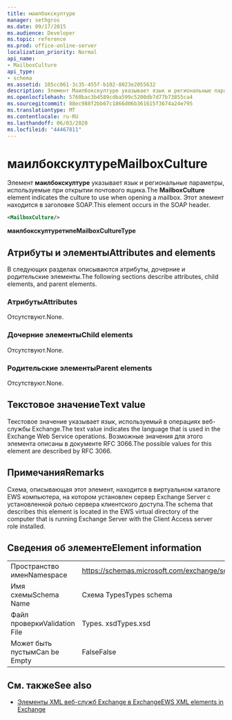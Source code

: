 ```yaml
---
title: маилбокскултуре
manager: sethgros
ms.date: 09/17/2015
ms.audience: Developer
ms.topic: reference
ms.prod: office-online-server
localization_priority: Normal
api_name:
- MailboxCulture
api_type:
- schema
ms.assetid: 105cc061-3c35-455f-b102-8023e2055632
description: Элемент Маилбокскултуре указывает язык и региональные параметры, используемые при открытии почтового ящика. Этот элемент находится в заголовке SOAP.
ms.openlocfilehash: 5760bac3b4589cdba599c5200db7d77b73855ca4
ms.sourcegitcommit: 88ec988f2bb67c1866d06b361615f3674a24e795
ms.translationtype: MT
ms.contentlocale: ru-RU
ms.lasthandoff: 06/03/2020
ms.locfileid: "44467811"
---
```

# <a name="mailboxculture"></a><span data-ttu-id="6b84a-104">маилбокскултуре</span><span class="sxs-lookup"><span data-stu-id="6b84a-104">MailboxCulture</span></span>

<span data-ttu-id="6b84a-105">Элемент **маилбокскултуре** указывает язык и региональные параметры, используемые при открытии почтового ящика.</span><span class="sxs-lookup"><span data-stu-id="6b84a-105">The **MailboxCulture** element indicates the culture to use when opening a mailbox.</span></span> <span data-ttu-id="6b84a-106">Этот элемент находится в заголовке SOAP.</span><span class="sxs-lookup"><span data-stu-id="6b84a-106">This element occurs in the SOAP header.</span></span> 
  
```xml
<MailboxCulture/>
```

<span data-ttu-id="6b84a-107">**маилбокскултуретипе**</span><span class="sxs-lookup"><span data-stu-id="6b84a-107">**MailboxCultureType**</span></span>

## <a name="attributes-and-elements"></a><span data-ttu-id="6b84a-108">Атрибуты и элементы</span><span class="sxs-lookup"><span data-stu-id="6b84a-108">Attributes and elements</span></span>

<span data-ttu-id="6b84a-109">В следующих разделах описываются атрибуты, дочерние и родительские элементы.</span><span class="sxs-lookup"><span data-stu-id="6b84a-109">The following sections describe attributes, child elements, and parent elements.</span></span>
  
### <a name="attributes"></a><span data-ttu-id="6b84a-110">Атрибуты</span><span class="sxs-lookup"><span data-stu-id="6b84a-110">Attributes</span></span>

<span data-ttu-id="6b84a-111">Отсутствуют.</span><span class="sxs-lookup"><span data-stu-id="6b84a-111">None.</span></span>
  
### <a name="child-elements"></a><span data-ttu-id="6b84a-112">Дочерние элементы</span><span class="sxs-lookup"><span data-stu-id="6b84a-112">Child elements</span></span>

<span data-ttu-id="6b84a-113">Отсутствуют.</span><span class="sxs-lookup"><span data-stu-id="6b84a-113">None.</span></span>
  
### <a name="parent-elements"></a><span data-ttu-id="6b84a-114">Родительские элементы</span><span class="sxs-lookup"><span data-stu-id="6b84a-114">Parent elements</span></span>

<span data-ttu-id="6b84a-115">Отсутствуют.</span><span class="sxs-lookup"><span data-stu-id="6b84a-115">None.</span></span>
  
## <a name="text-value"></a><span data-ttu-id="6b84a-116">Текстовое значение</span><span class="sxs-lookup"><span data-stu-id="6b84a-116">Text value</span></span>

<span data-ttu-id="6b84a-117">Текстовое значение указывает язык, используемый в операциях веб-службы Exchange.</span><span class="sxs-lookup"><span data-stu-id="6b84a-117">The text value indicates the language that is used in the Exchange Web Service operations.</span></span> <span data-ttu-id="6b84a-118">Возможные значения для этого элемента описаны в документе RFC 3066.</span><span class="sxs-lookup"><span data-stu-id="6b84a-118">The possible values for this element are described by RFC 3066.</span></span>
  
## <a name="remarks"></a><span data-ttu-id="6b84a-119">Примечания</span><span class="sxs-lookup"><span data-stu-id="6b84a-119">Remarks</span></span>

<span data-ttu-id="6b84a-120">Схема, описывающая этот элемент, находится в виртуальном каталоге EWS компьютера, на котором установлен сервер Exchange Server с установленной ролью сервера клиентского доступа.</span><span class="sxs-lookup"><span data-stu-id="6b84a-120">The schema that describes this element is located in the EWS virtual directory of the computer that is running Exchange Server with the Client Access server role installed.</span></span>
  
## <a name="element-information"></a><span data-ttu-id="6b84a-121">Сведения об элементе</span><span class="sxs-lookup"><span data-stu-id="6b84a-121">Element information</span></span>

|||
|:-----|:-----|
|<span data-ttu-id="6b84a-122">Пространство имен</span><span class="sxs-lookup"><span data-stu-id="6b84a-122">Namespace</span></span>  <br/> |https://schemas.microsoft.com/exchange/services/2006/types  <br/> |
|<span data-ttu-id="6b84a-123">Имя схемы</span><span class="sxs-lookup"><span data-stu-id="6b84a-123">Schema Name</span></span>  <br/> |<span data-ttu-id="6b84a-124">Схема Types</span><span class="sxs-lookup"><span data-stu-id="6b84a-124">Types schema</span></span>  <br/> |
|<span data-ttu-id="6b84a-125">Файл проверки</span><span class="sxs-lookup"><span data-stu-id="6b84a-125">Validation File</span></span>  <br/> |<span data-ttu-id="6b84a-126">Types. xsd</span><span class="sxs-lookup"><span data-stu-id="6b84a-126">Types.xsd</span></span>  <br/> |
|<span data-ttu-id="6b84a-127">Может быть пустым</span><span class="sxs-lookup"><span data-stu-id="6b84a-127">Can be Empty</span></span>  <br/> |<span data-ttu-id="6b84a-128">False</span><span class="sxs-lookup"><span data-stu-id="6b84a-128">False</span></span>  <br/> |
   
## <a name="see-also"></a><span data-ttu-id="6b84a-129">См. также</span><span class="sxs-lookup"><span data-stu-id="6b84a-129">See also</span></span>

- [<span data-ttu-id="6b84a-130">Элементы XML веб-служб Exchange в Exchange</span><span class="sxs-lookup"><span data-stu-id="6b84a-130">EWS XML elements in Exchange</span></span>](ews-xml-elements-in-exchange.md)

